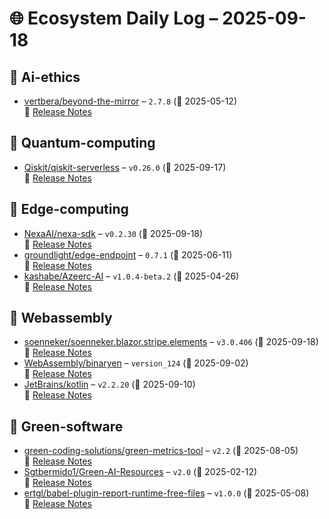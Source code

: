 # 🌐 Ecosystem Daily Log – 2025-09-18

## 🔹 Ai-ethics
- [vertbera/beyond-the-mirror](https://github.com/vertbera/beyond-the-mirror/releases/tag/2.7.8) – `2.7.8` (📅 2025-05-12)  
  🔗 [Release Notes](https://github.com/vertbera/beyond-the-mirror/releases/tag/2.7.8)

## 🔹 Quantum-computing
- [Qiskit/qiskit-serverless](https://github.com/Qiskit/qiskit-serverless/releases/tag/v0.26.0) – `v0.26.0` (📅 2025-09-17)  
  🔗 [Release Notes](https://github.com/Qiskit/qiskit-serverless/releases/tag/v0.26.0)

## 🔹 Edge-computing
- [NexaAI/nexa-sdk](https://github.com/NexaAI/nexa-sdk/releases/tag/v0.2.30) – `v0.2.30` (📅 2025-09-18)  
  🔗 [Release Notes](https://github.com/NexaAI/nexa-sdk/releases/tag/v0.2.30)
- [groundlight/edge-endpoint](https://github.com/groundlight/edge-endpoint/releases/tag/0.7.1) – `0.7.1` (📅 2025-06-11)  
  🔗 [Release Notes](https://github.com/groundlight/edge-endpoint/releases/tag/0.7.1)
- [kashabe/Azeerc-AI](https://github.com/kashabe/Azeerc-AI/releases/tag/v1.0.4-beta.2) – `v1.0.4-beta.2` (📅 2025-04-26)  
  🔗 [Release Notes](https://github.com/kashabe/Azeerc-AI/releases/tag/v1.0.4-beta.2)

## 🔹 Webassembly
- [soenneker/soenneker.blazor.stripe.elements](https://github.com/soenneker/soenneker.blazor.stripe.elements/releases/tag/v3.0.406) – `v3.0.406` (📅 2025-09-18)  
  🔗 [Release Notes](https://github.com/soenneker/soenneker.blazor.stripe.elements/releases/tag/v3.0.406)
- [WebAssembly/binaryen](https://github.com/WebAssembly/binaryen/releases/tag/version_124) – `version_124` (📅 2025-09-02)  
  🔗 [Release Notes](https://github.com/WebAssembly/binaryen/releases/tag/version_124)
- [JetBrains/kotlin](https://github.com/JetBrains/kotlin/releases/tag/v2.2.20) – `v2.2.20` (📅 2025-09-10)  
  🔗 [Release Notes](https://github.com/JetBrains/kotlin/releases/tag/v2.2.20)

## 🔹 Green-software
- [green-coding-solutions/green-metrics-tool](https://github.com/green-coding-solutions/green-metrics-tool/releases/tag/v2.2) – `v2.2` (📅 2025-08-05)  
  🔗 [Release Notes](https://github.com/green-coding-solutions/green-metrics-tool/releases/tag/v2.2)
- [Sgtbermido1/Green-AI-Resources](https://github.com/Sgtbermido1/Green-AI-Resources/releases/tag/v2.0) – `v2.0` (📅 2025-02-12)  
  🔗 [Release Notes](https://github.com/Sgtbermido1/Green-AI-Resources/releases/tag/v2.0)
- [ertgl/babel-plugin-report-runtime-free-files](https://github.com/ertgl/babel-plugin-report-runtime-free-files/releases/tag/v1.0.0) – `v1.0.0` (📅 2025-05-08)  
  🔗 [Release Notes](https://github.com/ertgl/babel-plugin-report-runtime-free-files/releases/tag/v1.0.0)
